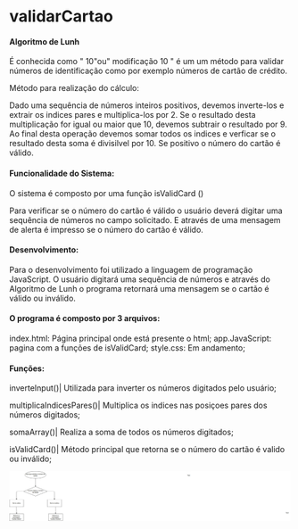 # validarCartao
#### Algoritmo de Lunh

É conhecida como " 10"ou" modificação 10 " é um um método para validar números de identificação como por exemplo números de cartão de crédito.

Método para realização do cálculo:

Dado uma sequência de números inteiros positivos, devemos inverte-los e extrair os indices pares e multiplica-los por 2.
Se o resultado desta multiplicação for igual ou maior que 10, devemos subtrair o resultado por 9.
Ao final desta operação devemos somar todos os indices e verficar se o resultado desta soma é divisilvel por 10. 
Se positivo o número do cartão é válido.


#### Funcionalidade do Sistema:

O sistema é composto por uma função isValidCard ()

Para verificar se o número do cartão é válido o usuário deverá digitar uma sequência de números no campo solicitado.
E através de uma mensagem de alerta é impresso se o número do cartão é válido.


#### Desenvolvimento:

Para o desenvolvimento foi utilizado a linguagem de programação JavaScript.
O usuário digitará uma sequência de números e através do Algoritmo de Lunh o programa retornará uma mensagem se o cartão é válido ou inválido.

#### O programa é composto por 3 arquivos:

index.html: Página principal onde está presente o html;
app.JavaScript: pagina com a funções de isValidCard;
style.css: Em andamento;

#### Funções:

inverteInput()| Utilizada para inverter os números digitados pelo usuário;

multiplicaIndicesPares()| Multiplica os indices nas posiçoes pares dos números digitados;

somaArray()| Realiza a soma de todos os números digitados;

isValidCard()| Método principal que retorna se o número do cartão é valido ou inválido;

![Fluxograma](cartaoValido.jpg)

